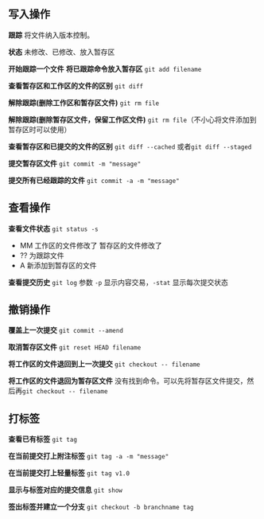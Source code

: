## 写入操作

**跟踪** 将文件纳入版本控制。

**状态** 未修改、已修改、放入暂存区

**开始跟踪一个文件** **将已跟踪命令放入暂存区**  ```git add filename```

**查看暂存区和工作区的文件的区别**  `git diff`

**解除跟踪(删除工作区和暂存区文件)** `git rm file`

**解除跟踪(删除暂存区文件，保留工作区文件)** `git rm file`（不小心将文件添加到暂存区时可以使用）

 **查看暂存区和已提交的文件的区别** `git diff --cached` 或者`git diff --staged`

**提交暂存区文件** `git commit -m "message"`

**提交所有已经跟踪的文件** `git commit -a -m "message"`

## 查看操作

**查看文件状态** `git status -s` 

- MM 工作区的文件修改了 暂存区的文件修改了
- ?? 为跟踪文件
- A 新添加到暂存区的文件

**查看提交历史** `git log` 参数 `-p` 显示内容交易，`-stat` 显示每次提交状态

## 撤销操作

**覆盖上一次提交** `git commit --amend`

**取消暂存区文件** `git reset HEAD filename`

**将工作区的文件退回到上一次提交** `git checkout -- filename`

**将工作区的文件退回为暂存区文件** 没有找到命令。可以先将暂存区文件提交，然后再`git checkout -- filename`

## 打标签

**查看已有标签** `git tag`

**在当前提交打上附注标签** `git tag -a -m "message"`

**在当前提交打上轻量标签** `git tag v1.0`

**显示与标签对应的提交信息** `git show`

**签出标签并建立一个分支** `git checkout -b branchname tag`



